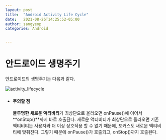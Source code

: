 ```yaml
---
layout: post
title:  "Android Activity Life Cycle"
date:   2021-08-26T14:25:52-05:00
author: sangyeop
categories: Android


---
```




# 안드로이드 생명주기

안드로이드의 생명주기는 다음과 같다.

![activity_lifecycle](C:\Users\USER\Desktop\GitBlog\saint6839.github.io\image\activity_lifecycle.png)

- #### 주의할 점

  **불투명한 새로운 액티비티**가 최상단으로 올라오면 onPause()에 이어서 **onStop()**까지 바로 호출된다. 새로운 액티비티가 최상단으로 올라오면 기존 액티비티는 사용자와 더 이상 상호작용 할 수 없기 때문에, 포커스도 새로운 액티비티에 맞춰진다. 그렇기 때문에 onPause()가 호출되고, onStop()까지 호출된다.

  
